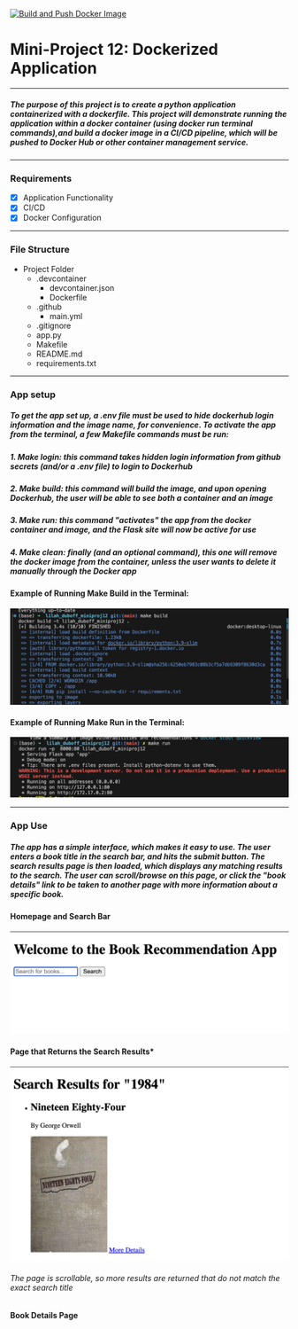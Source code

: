 [![Build and Push Docker Image](https://github.com/nogibjj/lilah_duboff_miniproj12/actions/workflows/build.yml/badge.svg)](https://github.com/nogibjj/lilah_duboff_miniproj12/actions/workflows/build.yml)


# Mini-Project 12: Dockerized Application
---
##### The purpose of this project is to create a python application containerized with a dockerfile. This project will demonstrate running the application within a docker container (using docker run terminal commands),and build a docker image in a CI/CD pipeline, which will be pushed to Docker Hub or other container management service.
---
### Requirements
- [x] Application Functionality
- [x] CI/CD
- [x] Docker Configuration

---
### File Structure
- Project Folder
    - .devcontainer
        - devcontainer.json
        - Dockerfile
    - .github
        - main.yml
    - .gitignore
    - app.py
    - Makefile
    - README.md
    - requirements.txt

---
### App setup
##### To get the app set up, a .env file must be used to hide dockerhub login information and the image name, for convenience. To activate the app from the terminal, a few Makefile commands must be run:

##### 1. Make login: this command takes hidden login information from github secrets (and/or a .env file) to login to Dockerhub

##### 2. Make build: this command will build the image, and upon opening Dockerhub, the user will be able to see both a container and an image

##### 3. Make run: this command "activates" the app from the docker container and image, and the Flask site will now be active for use

##### 4. Make clean: finally (and an optional command), this one will remove the docker image from the container, unless the user wants to delete it manually through the Docker app

#### Example of Running Make Build in the Terminal:
![alt text](screenshots/make_build.png)

#### Example of Running Make Run in the Terminal:
![alt text](screenshots/make_run.png)

---
### App Use
##### The app has a simple interface, which makes it easy to use. The user enters a book title in the search bar, and hits the submit button. The search results page is then loaded, which displays any matching results to the search. The user can scroll/browse on this page, or click the "book details" link to be taken to another page with more information about a specific book. 


#### Homepage and Search Bar
![alt text](screenshots/home_page.png)

#### Page that Returns the Search Results*
![alt text](screenshots/search_results.png)
###### The page is scrollable, so more results are returned that do not match the exact search title

#### Book Details Page